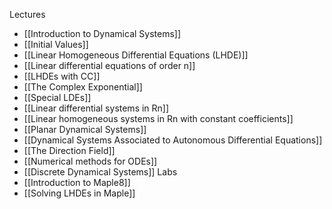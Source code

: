 Lectures
- [[Introduction to Dynamical Systems]]
- [[Initial Values]]
- [[Linear Homogeneous Differential Equations (LHDE)]]
- [[Linear differential equations of order n]]
- [[LHDEs with CC]]
- [[The Complex Exponential]]
- [[Special LDEs]]
- [[Linear differential systems in Rn]]
- [[Linear homogeneous systems in Rn with constant coefficients]]
- [[Planar Dynamical Systems]]
- [[Dynamical Systems Associated to Autonomous Differential Equations]]
- [[The Direction Field]]
- [[Numerical methods for ODEs]]
- [[Discrete Dynamical Systems]]
Labs
- [[Introduction to Maple8]]
- [[Solving LHDEs in Maple]]